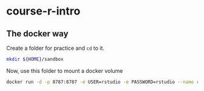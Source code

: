 # course-r-intro


## The docker way
Create a folder for practice and `cd` to it.

```bash
mkdir ${HOME}/sandbox
```
Now, use this folder to mount a docker volume
```bash
docker run -d -p 8787:8787 -e USER=rstudio -e PASSWORD=rstudio --name rgeospatial -v ${HOME}/sandbox:/home/rstudio rocker/geospatial
```

